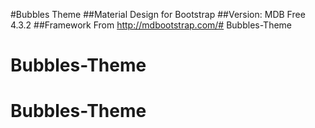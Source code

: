 #Bubbles Theme
##Material Design for Bootstrap
##Version: MDB Free 4.3.2
##Framework From http://mdbootstrap.com/# Bubbles-Theme
# Bubbles-Theme
# Bubbles-Theme
